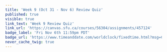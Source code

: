 ```yaml
---
title: 'Week 9 (Oct 31 - Nov 6) Review Quiz'
published: true
visible: true
link_text: 'Week 9 Review Quiz'
link_url: 'https://canvas.sfu.ca/courses/56304/assignments/457124'
badge_label: 'Fri Nov 6th 11:59pm PDT'
badge_url: 'https://www.timeanddate.com/worldclock/fixedtime.html?msg=CMPT-363+Week+9+Review+Quiz+Due+Date&iso=20201106T235900'
never_cache_twig: true
---
```

